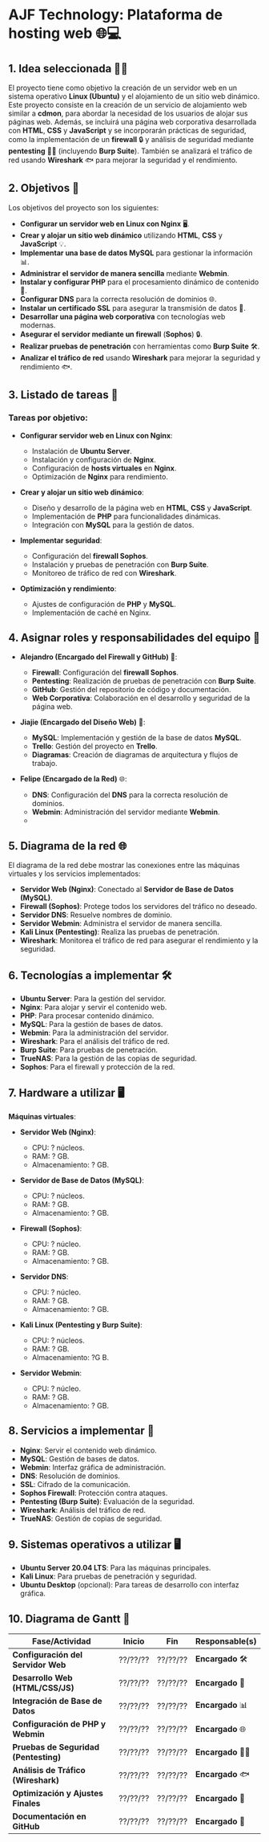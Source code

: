 # **AJF Technology: Plataforma de hosting web** 🌐💻
## 1. **Idea seleccionada** 🧑‍💻

El proyecto tiene como objetivo la creación de un servidor web en un sistema operativo **Linux (Ubuntu)** y el alojamiento de un sitio web dinámico. Este proyecto consiste en la creación de un servicio de alojamiento web similar a **cdmon**, para abordar la necesidad de los usuarios de alojar sus páginas web. Además, se incluirá una página web corporativa desarrollada con **HTML**, **CSS** y **JavaScript** y se incorporarán prácticas de seguridad, como la implementación de un **firewall** 🔒 y análisis de seguridad mediante **pentesting** 🕵️‍♂️ (incluyendo **Burp Suite**). También se analizará el tráfico de red usando **Wireshark** 🐟 para mejorar la seguridad y el rendimiento.


## 2. **Objetivos 🎯**

Los objetivos del proyecto son los siguientes:

- **Configurar un servidor web en Linux con Nginx** 🖥️.
- **Crear y alojar un sitio web dinámico** utilizando **HTML**, **CSS** y **JavaScript** 💡.
- **Implementar una base de datos MySQL** para gestionar la información 📊.
- **Administrar el servidor de manera sencilla** mediante **Webmin**.
- **Instalar y configurar PHP** para el procesamiento dinámico de contenido 🔧.
- **Configurar DNS** para la correcta resolución de dominios 🌐.
- **Instalar un certificado SSL** para asegurar la transmisión de datos 🔐.
- **Desarrollar una página web corporativa** con tecnologías web modernas.
- **Asegurar el servidor mediante un firewall** (**Sophos**) 🔒.
- **Realizar pruebas de penetración** con herramientas como **Burp Suite** 🛠️.
- **Analizar el tráfico de red** usando **Wireshark** para mejorar la seguridad y rendimiento 🐟.


## 3. **Listado de tareas 📝**

### Tareas por objetivo:

- **Configurar servidor web en Linux con Nginx**:
  - Instalación de **Ubuntu Server**.
  - Instalación y configuración de **Nginx**.
  - Configuración de **hosts virtuales** en **Nginx**.
  - Optimización de **Nginx** para rendimiento.

- **Crear y alojar un sitio web dinámico**:
  - Diseño y desarrollo de la página web en **HTML**, **CSS** y **JavaScript**.
  - Implementación de **PHP** para funcionalidades dinámicas.
  - Integración con **MySQL** para la gestión de datos.

- **Implementar seguridad**:
  - Configuración del **firewall Sophos**.
  - Instalación y pruebas de penetración con **Burp Suite**.
  - Monitoreo de tráfico de red con **Wireshark**.

- **Optimización y rendimiento**:
  - Ajustes de configuración de **PHP** y **MySQL**.
  - Implementación de caché en Nginx.

## 4. **Asignar roles y responsabilidades del equipo 👥**

- **Alejandro (Encargado del Firewall y GitHub)** 🔐:
  - **Firewall**: Configuración del **firewall Sophos**.
  - **Pentesting**: Realización de pruebas de penetración con **Burp Suite**.
  - **GitHub**: Gestión del repositorio de código y documentación.
  - **Web Corporativa**: Colaboración en el desarrollo y seguridad de la página web.

- **Jiajie (Encargado del Diseño Web)** 🎨:
  - **MySQL**: Implementación y gestión de la base de datos **MySQL**.
  - **Trello**: Gestión del proyecto en **Trello**.
  - **Diagramas**: Creación de diagramas de arquitectura y flujos de trabajo.

- **Felipe (Encargado de la Red)** 🌐:
  - **DNS**: Configuración del **DNS** para la correcta resolución de dominios.
  - **Webmin**: Administración del servidor mediante **Webmin**.
  - 

## 5. **Diagrama de la red 🌐**

El diagrama de la red debe mostrar las conexiones entre las máquinas virtuales y los servicios implementados:

- **Servidor Web (Nginx)**: Conectado al **Servidor de Base de Datos (MySQL)**.
- **Firewall (Sophos)**: Protege todos los servidores del tráfico no deseado.
- **Servidor DNS**: Resuelve nombres de dominio.
- **Servidor Webmin**: Administra el servidor de manera sencilla.
- **Kali Linux (Pentesting)**: Realiza las pruebas de penetración.
- **Wireshark**: Monitorea el tráfico de red para asegurar el rendimiento y la seguridad.


## 6. **Tecnologías a implementar 🛠️**

- **Ubuntu Server**: Para la gestión del servidor.
- **Nginx**: Para alojar y servir el contenido web.
- **PHP**: Para procesar contenido dinámico.
- **MySQL**: Para la gestión de bases de datos.
- **Webmin**: Para la administración del servidor.
- **Wireshark**: Para el análisis del tráfico de red.
- **Burp Suite**: Para pruebas de penetración.
- **TrueNAS**: Para la gestión de las copias de seguridad.
- **Sophos**: Para el firewall y protección de la red.


## 7. **Hardware a utilizar 🖥️**

**Máquinas virtuales**:
- **Servidor Web (Nginx)**: 
  - CPU: ? núcleos.
  - RAM: ? GB.
  - Almacenamiento: ? GB.

- **Servidor de Base de Datos (MySQL)**: 
  - CPU: ? núcleos.
  - RAM: ? GB.
  - Almacenamiento: ? GB.

- **Firewall (Sophos)**: 
  - CPU: ? núcleo.
  - RAM: ? GB.
  - Almacenamiento: ? GB.

- **Servidor DNS**: 
  - CPU: ? núcleo.
  - RAM: ? GB.
  - Almacenamiento: ? GB.

- **Kali Linux (Pentesting y Burp Suite)**: 
  - CPU: ? núcleos.
  - RAM: ? GB.
  - Almacenamiento: ?G B.

- **Servidor Webmin**: 
  - CPU: ? núcleo.
  - RAM: ? GB.
  - Almacenamiento: ? GB.


## 8. **Servicios a implementar 🚀**

- **Nginx**: Servir el contenido web dinámico.
- **MySQL**: Gestión de bases de datos.
- **Webmin**: Interfaz gráfica de administración.
- **DNS**: Resolución de dominios.
- **SSL**: Cifrado de la comunicación.
- **Sophos Firewall**: Protección contra ataques.
- **Pentesting (Burp Suite)**: Evaluación de la seguridad.
- **Wireshark**: Análisis del tráfico de red.
- **TrueNAS**: Gestión de copias de seguridad.


## 9. **Sistemas operativos a utilizar 🖥️**

- **Ubuntu Server 20.04 LTS**: Para las máquinas principales.
- **Kali Linux**: Para pruebas de penetración y seguridad.
- **Ubuntu Desktop** (opcional): Para tareas de desarrollo con interfaz gráfica.



## 10. **Diagrama de Gantt 📅**

| Fase/Actividad                      | Inicio   | Fin      | Responsable(s)       |
|--------------------------------------|----------|----------|----------------------|
| **Configuración del Servidor Web**   | ??/??/?? | ??/??/?? | **Encargado** 🛠️    |
| **Desarrollo Web (HTML/CSS/JS)**     | ??/??/?? | ??/??/?? | **Encargado** 🎨    |
| **Integración de Base de Datos**     | ??/??/?? | ??/??/?? | **Encargado** 📊    |
| **Configuración de PHP y Webmin**    | ??/??/?? | ??/??/?? | **Encargado** 🌐    |
| **Pruebas de Seguridad (Pentesting)**| ??/??/?? | ??/??/?? | **Encargado** 🕵️‍♂️    |
| **Análisis de Tráfico (Wireshark)**  | ??/??/?? | ??/??/?? | **Encargado** 🐟    |
| **Optimización y Ajustes Finales**   | ??/??/?? | ??/??/?? | **Encargado** 👥    |
| **Documentación en GitHub**          | ??/??/?? | ??/??/?? | **Encargado** 📁    |

